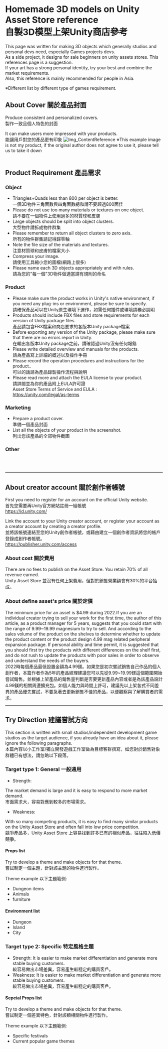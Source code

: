 # Homemade 3D models on Unity Asset Store reference <br>自製3D模型上架Unity商店參考

This page was written for making 3D objects which generally studios and personal devs need, especially Games projects devs.<br>
As a side project, it designs for sale beginners on unity assets stores.
This references page is a suggestion.<br>
If your art has a strong personal identity, try your best and combine the market requirements. <br>
Also, this reference is mainly recommended for people in Asia.

※Different list by different type of games requirement. <br>

## About Cover 關於產品封面

Produce consistent and personalized covers.<br>製作一致且個人特色的封面

It can make users more impressed with your products.<br>能讓用戶對您的產品更有印象
![Img_ContentReference](https://i.imgur.com/AOE4my8.png"ContentReference")
※This example image is not my product, if the original author does not agree to use it, please tell us to take it down
<br>
<br>

## Product Requirement 產品需求

### Object

+ Triangles+Quads less than 800 per object is better.<br>一個3D物件三角面數與四角面數總和請不要超過800面佳
+ Please do not use too many materials or textures on one object.<br>請不要在一個物件上使用過多的材質球和皮膚
+ Large objects should be split into object clusters.<br>大型物件請拆成物件群集
+ Please remember to return all object clusters to zero axis.<br>所有的物件群集請記得歸零軸
+ Note the file size of the materials and textures.<br>注意材質球和皮膚的檔案大小
+ Compress your image.<br>請使用工具縮小您的圖檔(網路上很多)
+ Please name each 3D objects appropriately and with rules.<br>請為您的"每一個"3D物件做適當請有規則的命名

### Product

+ Please make sure the product works in Unity's native environment, if you need any plug-ins or environment, please be sure to specify.<br>請確保產品可以在Unity原生環境下運作，如需任何插件或環境請務必說明
+ Products should include FBX files and store requirements for each version of Unity package files.<br>產品請包含FBX檔案和商店要求的各版本Unity package檔案
+ Before exporting any version of the Unity package, please make sure that there are no errors report in Unity.<br>在輸出各版本Unity package之前，請確認過Unity沒有任何報錯
+ Please write detailed overview and manuals for the products.<br>請為產品寫上詳細的概述以及操作手冊
+ Please record the operation procedures and instructions for the product..<br>可以的話請為產品錄製操作流程與說明
+ Please read more and attach the EULA license to your product.<br>請詳閱並為你的產品附上EULA許可證<br>Asset Store Terms of Service and EULA :<br>https://unity.com/legal/as-terms

### Marketing

+ Prepare a product cover.<br>準備一個產品封面
+ List all the objects of your product in the screenshot.<br>列出您該產品的全部物件截圖

### Other

<br>
<br>

---

## About creator account 關於創作者帳號

First you need to register for an account on the official Unity website.<br>
首先您需要再Unity官方網站註冊一組帳號<br>
https://id.unity.com/

Link the account to your Unity creator account, or register your account as a creator account by creating a creator profile.<br>
並將該帳號連結至您的Unity創作者帳號，或藉由建立一個創作者資訊將您的帳戶登錄成創作者帳號。<br>
https://publisher.unity.com/access

### About cost 關於費用

There are no fees to publish on the Asset Store. You retain 70% of all revenue earned. <br>
Unity Asset Store 並沒有任何上架費用，但對於銷售營業額會有30%的平台抽成。

### About define asset's price 關於定價

The minimum price for an asset is $4.99 during 2022.If you are an individual creator trying to sell your work for the first time, the author of this article, as a product manager for 5 years, suggests that you could start with the range of 9.99~19.99 magnesium to try to sell. And according to the sales volume of the product on the shelves to determine whether to update the product content or the product design 4.99 mag related peripheral expansion package. If personal ability and time permit, it is suggested that you should first try the products with different differences on the shelf first, and do not rush to update the products with poor sales in order to observe and understand the needs of the buyers. <br>
2022時每個產品最低設置金額為4.99鎂。如果您是初次嘗試銷售自己作品的個人創作者，本篇作者作為5年的產品經理建議您可以先從9.99~19.99鎂這個範圍開始嘗試銷售。並根據上架產品的銷售量判斷是否要更新產品內容或者是為該產品設計4.99鎂的相關周邊擴充包。如個人能力與時間上許可，建議先以上架各式不同差異的產品優先嘗試，不要急著去更新銷售不佳的產品，以便觀察與了解購買者的需求。

---

## Try Direction 建議嘗試方向

This section is written with small studios/independent development game studios as the target audience, if you already have an idea about it, please ignore the following paragraphs. <br>
本篇內容以小工作室/獨立開發遊戲工作室做為目標客群撰寫，如您對於銷售對象群體已有想法，請忽略以下段落。

### Target type 1: General 一般通用

+ Strength:

The market demand is large and it is easy to respond to more market demand.<br>市面需求大，容易對應到較多的市場需求。

+ Weakness:

With so many competing products, it is easy to find many similar products on the Unity Asset Store and often fall into low price competition.<br>競爭產品多，Unity Asset Store 上容易找到許多已有的相似產品，往往陷入低價競爭。

#### Props list

Try to develop a theme and make objects for that theme.<br>嘗試制定一個主題，針對該主題的物件進行製作。

Theme example 以下主題範例:
+ Dungeon items
+ Animals
+ furniture

#### Environment list

+ Dungeon
+ Island
+ City

### Target type 2: Specific 特定風格主題

+ Strength:
It is easier to make market differentiation and generate more stable buying customers.<br>較容易做出市場差異，容易產生較穩定的購買客戶。
+ Weakness:
It is easier to make market differentiation and generate more stable buying customers.<br>較容易做出市場差異，容易產生較穩定的購買客戶。

#### Sepcial Props list

Try to develop a theme and make objects for that theme.<br>嘗試制定一個差異特色，針對該類相關物件進行製作。

Theme example 以下主題範例:

+ Specific festivals
+ Current popular game themes
